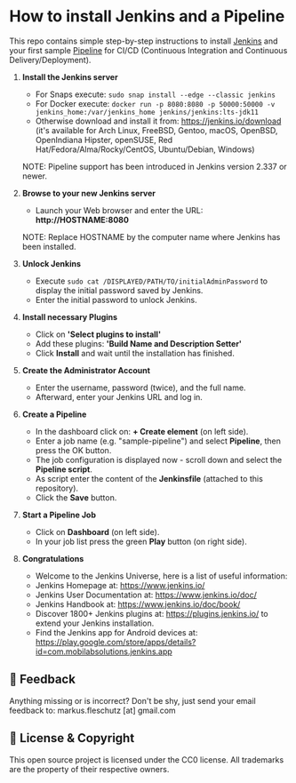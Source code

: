 How to install Jenkins and a Pipeline
=====================================

This repo contains simple step-by-step instructions to install [Jenkins](https://jenkins.io) and your first sample [Pipeline](https://www.jenkins.io/doc/book/pipeline/) for CI/CD (Continuous Integration and Continuous Delivery/Deployment).

1. **Install the Jenkins server**   
   - For Snaps execute: `sudo snap install --edge --classic jenkins`
   - For Docker execute: `docker run -p 8080:8080 -p 50000:50000 -v jenkins_home:/var/jenkins_home jenkins/jenkins:lts-jdk11`
   - Otherwise download and install it from: https://jenkins.io/download (it's available for Arch Linux, FreeBSD, Gentoo, macOS, OpenBSD, OpenIndiana Hipster, openSUSE, Red Hat/Fedora/Alma/Rocky/CentOS, Ubuntu/Debian, Windows)

   NOTE: Pipeline support has been introduced in Jenkins version 2.337 or newer.

3. **Browse to your new Jenkins server**
   - Launch your Web browser and enter the URL: **http://HOSTNAME:8080**

   NOTE: Replace HOSTNAME by the computer name where Jenkins has been installed.

5. **Unlock Jenkins** 
   - Execute `sudo cat /DISPLAYED/PATH/TO/initialAdminPassword` to display the initial password saved by Jenkins.
   - Enter the initial password to unlock Jenkins.

6. **Install necessary Plugins**
   - Click on **'Select plugins to install'**
   - Add these plugins: **'Build Name and Description Setter'**
   - Click **Install** and wait until the installation has finished.

7. **Create the Administrator Account**
   - Enter the username, password (twice), and the full name.
   - Afterward, enter your Jenkins URL and log in.
     
8. **Create a Pipeline**
   - In the dashboard click on: **+ Create element** (on left side).
   - Enter a job name (e.g. "sample-pipeline") and select **Pipeline**, then press the OK button.
   - The job configuration is displayed now - scroll down and select the **Pipeline script**.
   - As script enter the content of the **Jenkinsfile** (attached to this repository).
   - Click the **Save** button.
     
9. **Start a Pipeline Job**
   - Click on **Dashboard** (on left side).
   - In your job list press the green **Play** button (on right side).
  
10. **Congratulations**
    - Welcome to the Jenkins Universe, here is a list of useful information:
    - Jenkins Homepage at: https://www.jenkins.io/
    - Jenkins User Documentation at: https://www.jenkins.io/doc/
    - Jenkins Handbook at: https://www.jenkins.io/doc/book/
    - Discover 1800+ Jenkins plugins at: https://plugins.jenkins.io/ to extend your Jenkins installation.
    - Find the Jenkins app for Android devices at: https://play.google.com/store/apps/details?id=com.mobilabsolutions.jenkins.app

📧 Feedback
------------
Anything missing or is incorrect? Don't be shy, just send your email feedback to: markus.fleschutz [at] gmail.com

🤝 License & Copyright
-----------------------
This open source project is licensed under the CC0 license. All trademarks are the property of their respective owners.
